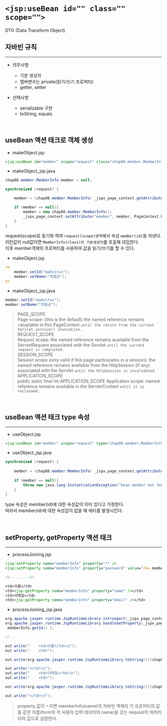 # `<jsp:useBean id="" class="" scope="">`

DTO (Data Transform Object)



## 자바빈 규칙
---
* 의무사항
    * 기본 생성자   
    * 멤버변수는 private(읽기/쓰기 프로퍼티)
    * getter, setter

* 선택사항   
    * serializable 구현    
    * toString, equals   

<br />

## useBean 액션 태크로 객체 생성 
* makeObject.jsp
```jsp
<jsp:useBean id="member" scope="request" class="chap08.member.MemberInfo" />
```
* makeObject_jsp.java
```java
chap08.member.MemberInfo member = null;

synchronized (request) {

    member = (chap08.member.MemberInfo) _jspx_page_context.getAttribute("member", PageContext.REQUEST_SCOPE);

    if (member == null){
        member = new chap08.member.MemberInfo();
        _jspx_page_context.setAttribute("member", member, PageContext.REQUEST_SCOPE);
    }
}
```
request(scope)로 동기화 하여 `request(scope)영역`에서 속성 `member(id)`을 꺼낸다. 리턴값이 null값이면 `MemberInfo(class)의 기본생성자`를 호출해 대입한다.   
이후 member객체의 프로퍼티를 사용하여 값을 읽기/쓰기를 할 수 있다.

* makeObject.jsp
```jsp
<%
    member.setId("madvirus");
    member.setName("최범균");
%>
```
* makeObject_jsp.java
```java
member.setId("madvirus");
member.setName("최범균");
```

>PAGE_SCOPE   
>Page scope: (this is the default) the named reference remains >available in this PageContext `until the return from the current Servlet.service() invocation.`  
>REQUEST_SCOPE  
>Request scope: the named reference remains available from the ServletRequest associated with the Servlet `until the current request is completed.`  
>SESSION_SCOPE  
>Session scope (only valid if this page participates in a session): the named reference remains available from the HttpSession (if any) associated with the Servlet `until the HttpSession is invalidated.`  
>APPLICATION_SCOPE  
>public static final int APPLICATION_SCOPE
>Application scope: named reference remains available in the ServletContext `until it is reclaimed.`

<br />

## useBean 액션 태크 type 속성
---
* useObject.jsp
```jsp
<jsp:useBean id="member" scope="request" type="chap08.member.MemberInfo" />
```
* useObject_jsp.java
```java
synchronized (request) {
    
    member = (chap08.member.MemberInfo) _jspx_page_context.getAttribute("member", PageContext.REQUEST_SCOPE);
    
    if (member == null){
        throw new java.lang.InstantiationException("bean member not found within scope");
    }
}
```
type 속성은 member(id)에 대한 속성값이 이미 있다고 가정한다.  
따라서 member(id)에 대한 속성값이 없을 때 에러를 발생시킨다.



<br>


## setProperty, getProperty 액션 태크
---

* processJoining.jsp
```jsp
<jsp:setProperty name="memberInfo" property="*" />
<jsp:setProperty name="memberInfo" property="password" value="<%= memberInfo.getId() %>" />

<%-- ... --%>

<td>이름</td>
<td><jsp:getProperty name="memberInfo" property="name" /></td>
<td>이메일</td>
<td><jsp:getProperty name="memberInfo" property="email" /></td>
```
* processJoining_jsp.java
```java
org.apache.jasper.runtime.JspRuntimeLibrary.introspect(_jspx_page_context.findAttribute("memberInfo"), request);
org.apache.jasper.runtime.JspRuntimeLibrary.handleSetProperty(_jspx_page_context.findAttribute("memberInfo"), "password",
 memberInfo.getId() );

// ...

out.write("    <td>이름</td>\n");
out.write("    <td>");

out.write(org.apache.jasper.runtime.JspRuntimeLibrary.toString((((chap08.member.MemberInfo)_jspx_page_context.findAttribute("memberInfo")).getName())));

out.write("</td>\n");
out.write("    <td>이메일</td>\n");
out.write("    <td>");

out.write(org.apache.jasper.runtime.JspRuntimeLibrary.toString((((chap08.member.MemberInfo)_jspx_page_context.findAttribute("memberInfo")).getEmail())));

out.write("</td>\n");
```

> property 값이 `*` 이면 memberInfo(name)의 자바빈 객체의 각 프로퍼티의 값을 같은 이름(form의 각 사용자 입력 데이터의 name)을 갖는 request의 파라미터의 값으로 설정한다.   
